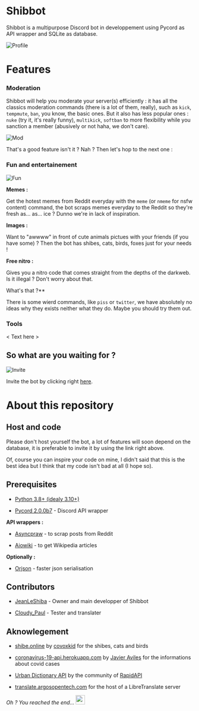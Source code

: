 # **__Shibbot__**

Shibbot is a multipurpose Discord bot in developpement using Pycord as API wrapper and SQLite as database.

![Profile](https://camo.githubusercontent.com/52bc9a001b2806c730ed2bcf1de48619379dea46a6417e75136da4d11dd5a8b2/68747470733a2f2f6d656469612e646973636f72646170702e6e65742f6174746163686d656e74732f3836303935383733333534363638343432392f3937303033353736383830343338303730332f756e6b6e6f776e2e706e67)

# Features

### Moderation

Shibbot will help you moderate your server(s) efficiently : it has all the classics moderation commands (there is a lot of them, really), such as `kick`, `tempmute`, `ban`, you know, the basic ones.
But it also has less popular ones : `nuke` (try it, it's really funny), `multikick`, `softban` to more flexibility while you sanction a member (abusively or not haha, we don't care).

![Mod](https://media.discordapp.net/attachments/875848985502441543/981164095770337350/mod.png)

That's a good feature isn't it ? Nah ?
Then let's hop to the next one :

### Fun and entertainement

![Fun](https://media.discordapp.net/attachments/875848985502441543/981164099301957672/images.png)

**Memes :**

Get the hotest memes from Reddit everyday with the `meme` (or `nmeme` for nsfw content) command, the bot scraps memes everyday to the Reddit so they're fresh as... as... ice ? Dunno we're in lack of inspiration.

**Images :**

Want to "awwww" in front of cute animals pictues with your friends (if you have some) ? Then the bot has shibes, cats, birds, foxes just for your needs !

**Free nitro :**

Gives you a nitro code that comes straight from the depths of the darkweb. Is it illegal ? Don't worry about that.

What's that ?**

There is some wierd commands, like `piss` or `twitter`, we have absolutely no ideas why they exists neither what they do. Maybe you should try them out.

### Tools

< Text here >

## So what are you waiting for ?

![Invite](https://media.discordapp.net/attachments/875848985502441543/981164096290455592/you_shloud.jpg)

Invite the bot by clicking right [here](https://discord.com/api/oauth2/authorize?client_id=838922957547765801&permissions=8&scope=bot%20applications.commands).

# About this repository

## Host and code

Please don't host yourself the bot, a lot of features will soon depend on the database, it is preferable to invite it by using the link right above.

Of, course you can inspire your code on mine, I didn't said that this is the best idea but I think that my code isn't bad at all (I hope so).

## Prerequisites

-   [Python 3.8+ (idealy 3.10+)](https://python.org)
    
-   [Pycord 2.0.0b7](https://pycord.dev) - Discord API wrapper
    

**API wrappers :**

-   [Asyncpraw](https://pypi.org/project/asyncpraw/) - to scrap posts from Reddit
    
-   [Aiowiki](https://github.com/Gelbpunkt/aiowiki) - to get Wikipedia articles
    

**Optionally :**

-   [Orjson](https://pypi.org/project/orjson/) - faster json serialisation
    

## Contributors

-   [JeanLeShiba](https://github.com/JeanLeShiba) - Owner and main developper of Shibbot
    
-   [Cloudy_Paul](https://github.com/Cloudy-Paul) - Tester and translater
    

## Aknowlegement

-   [shibe.online](https://shibe.online) by [covoxkid](https://twitter.com/covoxkid) for the shibes, cats and birds
    
-   [coronavirus-19-api.herokuapp.com](https://coronavirus-19-api.herokuapp.com) by [Javier Aviles](https://github.com/javieraviles) for the informations about covid cases
    
-   [Urban Dictionary API](https://rapidapi.com/community/api/urban-dictionary) by the community of [RapidAPI](rapidapi.com)
    
-   [translate.argosopentech.com](https://translate.argosopentech.com) for the host of a LibreTranslate server
    

*Oh ? You reached the end...* <img src="https://cdn.discordapp.com/emojis/836308954601750578.webp?size=96" width="25px">
